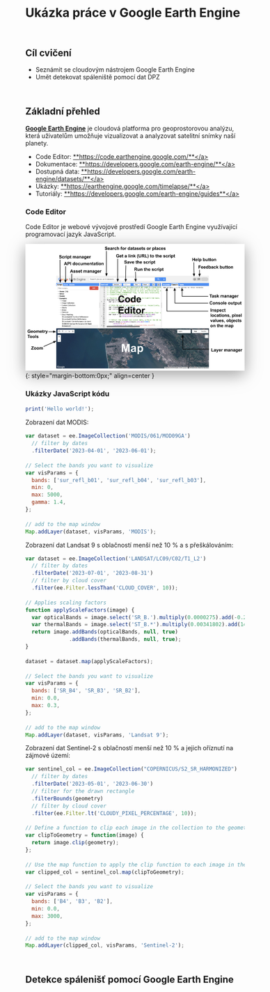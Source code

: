 <style>
  .md-typeset__scrollwrap {text-align: center ;}
  table th {text-align: center !important;}
  table td {text-align: center !important;}
  h2 {font-weight:700 !important;}                                                                   /* Pokus – zmena formatu nadpisu 2 */
  figcaption {font-size:12px;margin-top:5px !important;text-align:center;line-height:1.2em;}         /* Formatovani Popisku obrazku */
  hr.l1 {background-color:var(--md-primary-fg-color);height:2px;margin-bottom:3em !important;}       /* Formatovani Break Line – LEVEL 1 */
  img,iframe {filter:drop-shadow(0 10px 16px rgba(0,0,0,0.2)) drop-shadow(0 6px 20px rgba(0,0,0,0.2)) !important; object-fit:contain;} /* Stin pod obrazky a videi */

  /* TLACITKA */
  .md-button {text-align:center;transition: all .1s ease-in-out !important;}  /* Button – zarovnani textu */
  .md-button:hover {transform: scale(1.04);opacity:.8;background-color:var(--md-primary-fg-color) !important;border-color:var(--md-primary-fg-color) !important;color:var(--md-primary-bg-color) !important;/*filter: brightness(80%);*/}            /* Button Hover – animace zvetseni a zmeny barvy */
  .md-button:focus {opacity:.8;background-color:var(--md-primary-fg-color) !important;border-color:var(--md-primary-fg-color) !important;color:var(--md-primary-bg-color) !important;}                                                                /* Button Focus – stejny vzhled jako hover */
  .url-name {line-height:1.2;/*padding-top:5px !important;*/}                 /* Button s URL */
  .url-name span:first-child {font-size:.7em; font-weight:300;}               /* Button s URL – format*/
  .url-name span.twemoji {vertical-align:-0px;}                               /* Button s URL – zarovnani ikony*/
  .md-button.button_smaller {font-size:smaller; padding:1px 5px;}             /* Mensi button (bez URL) */

  /* FLEXBOXY */
  .process_container {display:flex !important; justify-content:center; align-items:center; column-gap:calc((100vw * 0.03) - 6px);} /* Kontejner pro content = FlexBox */
  .process_container div {display:flex;}                                                                                           /* Obsah (obrazky a sipky) */
  .process_container .process_icon {width:/*40px*/calc((100vw * 0.01) + 25px); flex-shrink:0;filter:none !important;}              /* Velikost ikony (bacha na mobily) */
  .process_container img {max-height:600px; display:flex;}                                    /* Obrazky ve flexboxech maji maximalni vysku */
</style>

# Ukázka práce v Google Earth Engine

<hr class="l1">

## Cíl cvičení

- Seznámit se cloudovým nástrojem Google Earth Engine
- Umět detekovat spáleniště pomocí dat DPZ

<hr class="l1">

## Základní přehled

<a href="https://earthengine.google.com/" target="_blank"> **Google Earth Engine**</a> je cloudová platforma pro geoprostorovou analýzu, která uživatelům umožňuje vizualizovat a analyzovat satelitní snímky naší planety.

- Code Editor: <a href="https://code.earthengine.google.com/" target="_blank"> **https://code.earthengine.google.com/**</a>
- Dokumentace: <a href="https://developers.google.com/earth-engine/" target="_blank"> **https://developers.google.com/earth-engine/**</a>
- Dostupná data: <a href="https://developers.google.com/earth-engine/datasets/" target="_blank"> **https://developers.google.com/earth-engine/datasets/**</a>
- Ukázky: <a href="https://earthengine.google.com/timelapse/" target="_blank"> **https://earthengine.google.com/timelapse/**</a>
- Tutoriály: <a href="https://developers.google.com/earth-engine/guides" target="_blank"> **https://developers.google.com/earth-engine/guides**</a>

### Code Editor

Code Editor je webové vývojové prostředí Google Earth Engine využívající programovací jazyk JavaScript.

![](../assets/cviceni10/01_gee_gui.png)
{: style="margin-bottom:0px;" align=center }

### Ukázky JavaScript kódu

```js
print('Hello world!');
```

Zobrazení dat MODIS:

```js
var dataset = ee.ImageCollection('MODIS/061/MOD09GA')
  // filter by dates
  .filterDate('2023-04-01', '2023-06-01');

// Select the bands you want to visualize
var visParams = {
  bands: ['sur_refl_b01', 'sur_refl_b04', 'sur_refl_b03'],
  min: 0,
  max: 5000,
  gamma: 1.4,
};

// add to the map window
Map.addLayer(dataset, visParams, 'MODIS');
```

Zobrazení dat Landsat 9 s oblačností menší než 10 % a s přeškálováním:

```js
var dataset = ee.ImageCollection('LANDSAT/LC09/C02/T1_L2')
  // filter by dates
  .filterDate('2023-07-01', '2023-08-31')
  // filter by cloud cover
  .filter(ee.Filter.lessThan('CLOUD_COVER', 10));

// Applies scaling factors
function applyScaleFactors(image) {
  var opticalBands = image.select('SR_B.').multiply(0.0000275).add(-0.2);
  var thermalBands = image.select('ST_B.*').multiply(0.00341802).add(149.0);
  return image.addBands(opticalBands, null, true)
              .addBands(thermalBands, null, true);
}

dataset = dataset.map(applyScaleFactors);

// Select the bands you want to visualize
var visParams = {
  bands: ['SR_B4', 'SR_B3', 'SR_B2'],
  min: 0.0,
  max: 0.3,
};

// add to the map window
Map.addLayer(dataset, visParams, 'Landsat 9');
```

Zobrazení dat Sentinel-2 s oblačností menší než 10 % a jejich oříznutí na zájmové území:

```js
var sentinel_col = ee.ImageCollection("COPERNICUS/S2_SR_HARMONIZED")
  // filter by dates
  .filterDate('2023-05-01', '2023-06-30')
  // filter for the drawn rectangle
  .filterBounds(geometry)
  // filter by cloud cover
  .filter(ee.Filter.lt('CLOUDY_PIXEL_PERCENTAGE', 10));
  
// Define a function to clip each image in the collection to the geometry
var clipToGeometry = function(image) {
  return image.clip(geometry);
};

// Use the map function to apply the clip function to each image in the collection
var clipped_col = sentinel_col.map(clipToGeometry);

// Select the bands you want to visualize
var visParams = {
  bands: ['B4', 'B3', 'B2'],
  min: 0.0,
  max: 3000,
};

// add to the map window
Map.addLayer(clipped_col, visParams, 'Sentinel-2');
```

<hr class="l1">

## Detekce spálenišť pomocí Google Earth Engine